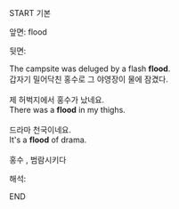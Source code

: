 START
기본

앞면:
flood


뒷면:
<div>The campsite was deluged by a flash <strong>flood</strong>.</div><div><div>갑자기 밀어닥친 홍수로 그 야영장이 물에 잠겼다.<br><br><div><div>제 허벅지에서 홍수가 났네요.</div></div><div><div>There was a <strong>flood</strong> in my thighs.</div></div></div></div><br><div><div>드라마 천국이네요.</div></div><div><div>It's a <strong>flood</strong> of drama.</div></div><br>홍수 , 범람시키다<br>


해석:

END